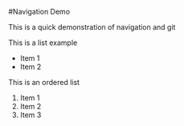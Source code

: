 #Navigation Demo

This is a quick demonstration of navigation and git

This is a list example
* Item 1
* Item 2

This is an ordered list
1. Item 1
2. Item 2
3. Item 3
